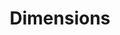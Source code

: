---
bigquery: https://console.cloud.google.com/bigquery?p=covid-19-dimensions-ai&page=table&d=data&t=publications
contributors: Digital Science, https://www.digital-science.com/
cost: Free for personal, non-commercial use.
description: Dimensions contains more than 100 million publications, ranging from
  articles published in scholarly journals, books and book chapters, to preprints
  and conference proceedings. All publications are contextualized with linked data
  sets, funding, publications, patents, clinical trials, and policy documents. You
  can also view associated categories, funders, institutions, and researcher profiles.
documentation: https://docs.dimensions.ai/bigquery/index.html
last_edit: Mon, 04 Apr 2022 19:04:00 GMT
location: https://www.dimensions.ai/products/free/
maintained_by: Digital Science, https://www.digital-science.com/
schema_fields: '[''associated_publication_arxiv_id'', ''researcher_ids'', ''clinical_trial_ids'',
  ''name'', ''eisbn'', ''repository_id'', ''source_id'', ''wikipedia_url'', ''publication_ids'',
  ''funder_org'', ''funding_eur'', ''research_org_state_names'', ''resulting_publication_doi'',
  ''research_org_city_names'', ''ipcr'', ''year'', ''id'', ''foa_number'', ''priority_date'',
  ''start_year'', ''citations_count'', ''resulting_publication_ids'', ''category_rcdc'',
  ''funder_org_acronyms'', ''category_sdg'', ''description'', ''parent_id'', ''journal_lists'',
  ''end_date'', ''category_icrp_cso'', ''title'', ''grant_number'', ''funding_chf'',
  ''types'', ''funder_org_state_codes'', ''category_uoa'', ''funding_currency'', ''date_online'',
  ''kind'', ''cpc'', ''funder_countries'', ''original_abstract'', ''open_access_categories_v2'',
  ''original_assignee'', ''date_modified'', ''patent_ids'', ''pmcid'', ''address'',
  ''acronym'', ''metrics'', ''aliases'', ''categories'', ''registry'', ''abstract'',
  ''type'', ''isbn'', ''gender'', ''family_count'', ''filing_status'', ''book_series_title'',
  ''repository_name'', ''research_orgs'', ''current_assignee'', ''book_title'', ''original_assignee_countries'',
  ''category_hrcs_rac'', ''established'', ''relationships'', ''arxiv_id'', ''funding_aud'',
  ''inventor_names'', ''repository_url'', ''category_bra'', ''funding_amount'', ''date'',
  ''assignee_countries'', ''mesh_headings'', ''funding_usd'', ''acronyms'', ''altmetrics'',
  ''category_for'', ''funding_jpy'', ''family_members_ids'', ''date_imported_gbq'',
  ''acknowledgements'', ''phase'', ''family_id'', ''conference'', ''interventions'',
  ''volume'', ''legal_status'', ''end_year'', ''publisher'', ''language'', ''license'',
  ''funding_cny'', ''research_org_cities'', ''external_ids'', ''current_assignee_countries'',
  ''linkout'', ''funding_details'', ''doi'', ''subtitles'', ''priority_year'', ''conditions'',
  ''expiration_year'', ''funding_gbp'', ''citation_string'', ''legal_events'', ''associated_publication_pmid'',
  ''associated_publication_id'', ''email_address'', ''current_assignee_orgs'', ''publication_year'',
  ''pmid'', ''funder_org_countries'', ''reference_ids'', ''editors'', ''original_title'',
  ''granted_date'', ''associated_publication_doi'', ''citations'', ''funder_org_cities'',
  ''embargo_date'', ''journal'', ''authors'', ''category_icrp_ct'', ''issue'', ''start_date'',
  ''research_org_country_names'', ''pages'', ''date_print'', ''funding_nzd'', ''funder_orgs'',
  ''date_inserted'', ''associated_grant_ids'', ''concepts'', ''created_date'', ''original_assignee_orgs'',
  ''status'', ''category_hra'', ''funding_cad'', ''assignee_orgs'', ''filing_year'',
  ''research_org_countries'', ''expiration_date'', ''filing_date'', ''publication_date'',
  ''proceedings_title'', ''supporting_grant_ids'', ''jurisdiction'', ''research_org_state_codes'',
  ''investigators'', ''granted_year'', ''mesh_terms'', ''organisation_details'', ''category_hrcs_hc'',
  ''links'', ''labels'', ''cited_by_ids'', ''brief_title'', ''application_number'',
  ''open_access_categories'', ''date_normal'', ''active_years'']'
shortname: dimensions
tags:
- scholarly literature
- patents
- funding
- clinical trials
- academic profiles
terms_of_use: 'Use of both the Dimensions COVID-19 dataset and full Dimensions dataset
  are subject to the Dimensions Terms of use: https://www.dimensions.ai/policies-terms-legal '
title: Dimensions
uuid: dcff88bd-fe6b-4fdb-8159-809bf9d7bc1c
---